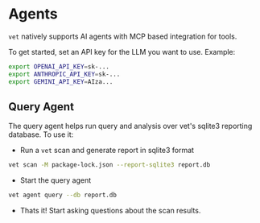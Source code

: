 # Agents

`vet` natively supports AI agents with MCP based integration for tools.

To get started, set an API key for the LLM you want to use. Example:

```bash
export OPENAI_API_KEY=sk-...
export ANTHROPIC_API_KEY=sk-...
export GEMINI_API_KEY=AIza...
```

## Query Agent

The query agent helps run query and analysis over vet's sqlite3 reporting database. To use it:

* Run a `vet` scan and generate report in sqlite3 format

```bash
vet scan -M package-lock.json --report-sqlite3 report.db
```

* Start the query agent

```bash
vet agent query --db report.db
```

* Thats it! Start asking questions about the scan results.

